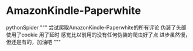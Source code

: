 # AmazonKindle-Paperwhite
pythonSpider
"""
尝试爬取AmazonKindle-Paperwhite的所有评论
伪装了头部
使用了cookie
用了延时
感觉比以前用的没有任何伪装的爬虫好了点
进步虽然慢，但还是有的，加油吧
"""
